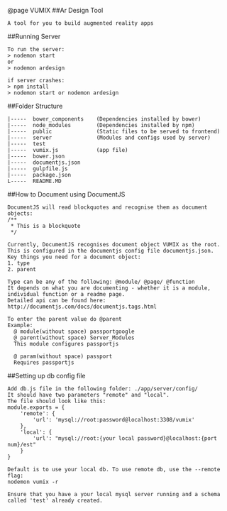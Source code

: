 @page VUMIX
##Ar Design Tool

	A tool for you to build augmented reality apps

##Running Server

	To run the server:
	> nodemon start 
	or
	> nodemon ardesign

	if server crashes:
	> npm install
	> nodemon start or nodemon ardesign

##Folder Structure

	|-----	bower_components	(Dependencies installed by bower)
	|-----	node_modules		(Dependencies installed by npm) 
	|-----	public		 		(Static files to be served to frontend) 
	|-----	server				(Modules and configs used by server)
	|-----	test							
	|-----	vumix.js			(app file)
	|-----	bower.json
	|-----	documentjs.json
	|-----	gulpfile.js
	|-----	package.json		
	L-----	README.MD 			

##How to Document using DocumentJS

	DocumentJS will read blockquotes and recognise them as document objects:
	/**
	 * This is a blockquote
	 */

	Currently, DocumentJS recognises document object VUMIX as the root. This is configured in the documentjs config file documentjs.json. 
	Key things you need for a document object:
	1. type 
	2. parent

	Type can be any of the following: @module/ @page/ @function
	It depends on what you are documenting - whether it is a module, individual function or a readme page. 
	Detailed api can be found here: http://documentjs.com/docs/documentjs.tags.html

	To enter the parent value do @parent
	Example: 
	  @ module(without space) passportgoogle  
	  @ parent(without space) Server_Modules
	  This module configures passportjs 
	 
	  @ param(without space) passport 
	  Requires passportjs

##Setting up db config file

	Add db.js file in the following folder: ./app/server/config/
	It should have two parameters "remote" and "local".
	The file should look like this:
	module.exports = {
		'remote': {
			'url': 'mysql://root:password@localhost:3308/vumix'
		},
		'local': {
			'url': "mysql://root:{your local password}@localhost:{port num}/est"		
		}
	}

	Default is to use your local db. To use remote db, use the --remote flag:
	nodemon vumix -r

	Ensure that you have a your local mysql server running and a schema called 'test' already created.
